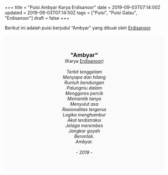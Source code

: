 +++
title = "Puisi Ambyar Karya Erdisanoor"
date = 2019-09-03T07:14:00Z
updated = 2019-09-03T07:14:50Z
tags = ["Puisi", "Puisi Galau", "Erdisanoor"]
draft = false
+++

<div dir="ltr" style="text-align: left;" trbidi="on"><div style="text-align: justify;">Berikut ini adalah puisi berjudul "Ambyar" yang dibuat oleh <a href="https://erdisanoor.wordpress.com/about/" target="_blank">Erdisanoor</a>.</div><br /><div style="background: #FAFAFA; font-size: 14px; height: auto; margin: 0 auto; padding: 50px; text-align: center; width: auto;"><span style="font-size: 18px;"><b>"Ambyar"</b></span><br />(Karya <a href="https://www.sekata.web.id/tags/erdisanoor" target="_blank">Erdisanoor</a>)<br /><br /><i>Terbit tenggelam<br />Menyapa dan hilang<br />Runtuh bendungan<br />Palungmu dalam<br />Menggores percik<br />Memantik tanya<br />Menyulut asa<br />Rasionalitas tergerus<br />Logika menghambur<br />Akal terdistraksi<br />Jelaga merembes<br />Jangkar goyah<br />Berontak.<br />Ambyar.<br /><br />- 2019 -</i> </div></div>
